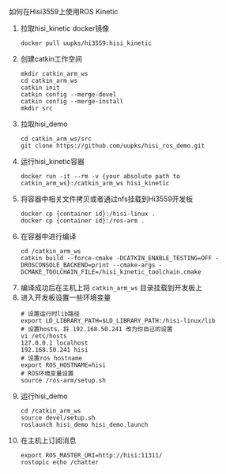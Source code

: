 如何在Hisi3559上使用ROS Kinetic

1. 拉取hisi_kinetic docker镜像
   ```
   docker pull uupks/hi3559:hisi_kinetic
   ```
2. 创建catkin工作空间
   ```
   mkdir catkin_arm_ws
   cd catkin_arm_ws
   catkin init
   catkin config --merge-devel
   catkin config --merge-install
   mkdir src
   ```
3. 拉取hisi_demo
   ```
   cd catkin_arm_ws/src
   git clone https://github.com/uupks/hisi_ros_demo.git
   ```
4. 运行hisi_kinetic容器
   ```
   docker run -it --rm -v {your absolute path to catkin_arm_ws}:/catkin_arm_ws hisi_kinetic
   ```
5. 将容器中相关文件拷贝或者通过nfs挂载到Hi3559开发板
   ```
   docker cp {container id}:/hisi-linux .
   docker cp {container id}:/ros-arm .
   ```
6. 在容器中进行编译
   ```
   cd /catkin_arm_ws
   catkin build --force-cmake -DCATKIN_ENABLE_TESTING=OFF -DROSCONSOLE_BACKEND=print --cmake-args -DCMAKE_TOOLCHAIN_FILE=/hisi_kinetic_toolchain.cmake
   ```
7. 编译成功后在主机上将 `catkin_arm_ws` 目录挂载到开发板上
8. 进入开发板设置一些环境变量
   ```
   # 设置运行时lib路径
   export LD_LIBRARY_PATH=$LD_LIBRARY_PATH:/hisi-linux/lib
   # 设置hosts，将 192.168.50.241 改为你自己的设置
   vi /etc/hosts
   127.0.0.1 localhost
   192.168.50.241 hisi
   # 设置ros hostname
   export ROS_HOSTNAME=hisi
   # ROS环境变量设置
   source /ros-arm/setup.sh
   ```
9. 运行hisi_demo
   ```
   cd /catkin_arm_ws
   source devel/setup.sh
   roslaunch hisi_demo hisi_demo.launch
   ```
10. 在主机上订阅消息
    ```
    export ROS_MASTER_URI=http://hisi:11311/
    rostopic echo /chatter
    ```